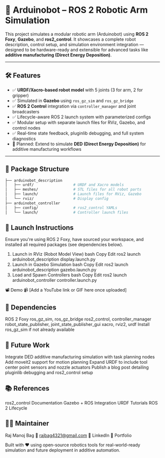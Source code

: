 # 🤖 Arduinobot – ROS 2 Robotic Arm Simulation

This project simulates a modular robotic arm (Arduinobot) using **ROS 2 Foxy**, **Gazebo**, and **ros2_control**. It showcases a complete robot description, control setup, and simulation environment integration — designed to be hardware-ready and extensible for advanced tasks like **additive manufacturing (Direct Energy Deposition)**.

---

## 🛠️ Features

- ✅ **URDF/Xacro-based robot model** with 5 joints (3 for arm, 2 for gripper)
- ✅ Simulated in **Gazebo** using `ros_gz_sim` and `ros_gz_bridge`
- ✅ **ROS 2 Control** integration via `controller_manager` and joint broadcasters
- ✅ Lifecycle-aware ROS 2 launch system with parameterized configs
- ✅ Modular setup with separate launch files for RViz, Gazebo, and control nodes
- ✅ Real-time state feedback, pluginlib debugging, and full system diagnostics
- 🔄 Planned: Extend to simulate **DED (Direct Energy Deposition)** for additive manufacturing workflows

---

## 📁 Package Structure

```bash
├── arduinobot_description
│   ├── urdf/                  # URDF and Xacro models
│   ├── meshes/                # STL files for all robot parts
│   ├── launch/                # Launch files for RViz, Gazebo
│   └── rviz/                  # Display config
├── arduinobot_controller
│   ├── config/                # ros2_control YAMLs
│   └── launch/                # Controller launch files
```

## 🚀 Launch Instructions
Ensure you're using ROS 2 Foxy, have sourced your workspace, and installed all required packages (see dependencies below).

1. Launch in RViz (Robot Model View)
bash
Copy
Edit
ros2 launch arduinobot_description display.launch.py
2. Launch in Gazebo Simulation
bash
Copy
Edit
ros2 launch arduinobot_description gazebo.launch.py
3. Load and Spawn Controllers
bash
Copy
Edit
ros2 launch arduinobot_controller controller.launch.py

📽 Demo
📹 [Add a YouTube link or GIF here once uploaded]

## 🧩 Dependencies
ROS 2 Foxy
ros_gz_sim, ros_gz_bridge
ros2_control, controller_manager
robot_state_publisher, joint_state_publisher_gui
xacro, rviz2, urdf
Install ros_gz_sim if not already available

## 🧠 Future Work
Integrate DED additive manufacturing simulation with task planning nodes
Add moveit2 support for motion planning
Expand URDF to include tool center point sensors and nozzle actuators
Publish a blog post detailing pluginlib debugging and ros2_control setup

## 📚 References
ros2_control Documentation
Gazebo + ROS Integration
URDF Tutorials
ROS 2 Lifecycle

## 🧑‍💻 Maintainer
Raj Manoj Bag
📧 rajbag4321@gmail.com
🔗 LinkedIn
🔗 Portfolio

Built with ❤️ using open-source robotics tools for real-world-ready simulation and future deployment in additive automation.
